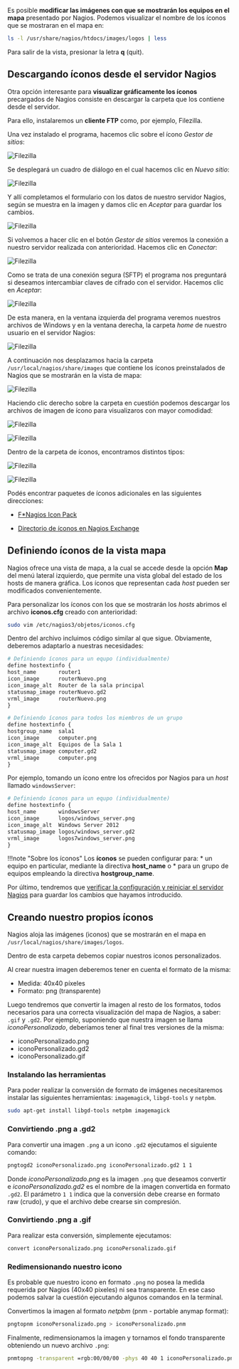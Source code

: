 
Es posible **modificar las imágenes con que se mostrarán los equipos en el mapa** presentado por Nagios. Podemos visualizar el nombre de los íconos que se mostraran en el mapa en: 

```bash
ls -l /usr/share/nagios/htdocs/images/logos | less
```

Para salir de la vista, presionar la letra **q** (quit).

## Descargando íconos desde el servidor Nagios

Otra opción interesante para **visualizar gráficamente los íconos** precargados de Nagios consiste en descargar la carpeta que los contiene desde el servidor. 

Para ello, instalaremos un **cliente FTP** como, por ejemplo, Filezilla. 

Una vez instalado el programa, hacemos clic sobre el ícono _Gestor de sitios_:

![Filezilla](imgNagios/filezilla_01.png)

Se desplegará un cuadro de diálogo en el cual hacemos clic en _Nuevo sitio_:

![Filezilla](imgNagios/filezilla_02.png)

Y allí completamos el formulario con los datos de nuestro servidor Nagios, según se muestra en la imagen y damos clic en _Aceptar_ para guardar los cambios. 

![Filezilla](imgNagios/filezilla_03.png)

Si volvemos a hacer clic en el botón _Gestor de sitios_ veremos la conexión a nuestro servidor realizada con anterioridad. Hacemos clic en _Conectar_:

![Filezilla](imgNagios/filezilla_04.png)

Como se trata de una conexión segura (SFTP) el programa nos preguntará si deseamos intercambiar claves de cifrado con el servidor. Hacemos clic en _Aceptar_:

![Filezilla](imgNagios/filezilla_05.png)

De esta manera, en la ventana izquierda del programa veremos nuestros archivos de Windows y en la ventana derecha, la carpeta _home_ de nuestro usuario en el servidor Nagios:

![Filezilla](imgNagios/filezilla_06.png)

A continuación nos desplazamos hacia la carpeta `/usr/local/nagios/share/images` que contiene los íconos preinstalados de Nagios que se mostrarán en la vista de mapa:

![Filezilla](imgNagios/filezilla_07.png)

Haciendo clic derecho sobre la carpeta en cuestión podemos descargar los archivos de imagen de ícono para visualizaros con mayor comodidad:

![Filezilla](imgNagios/filezilla_08.png)

![Filezilla](imgNagios/filezilla_09.png)

Dentro de la carpeta de íconos, encontramos distintos tipos:

![Filezilla](imgNagios/filezilla_10.png)

![Filezilla](imgNagios/filezilla_11.png)

Podés encontrar paquetes de íconos adicionales en las siguientes direcciones: 

* [F*Nagios Icon Pack](https://exchange.icinga.com/exchange/F*Nagios+icon+pack+(Status+Map+and+Host+View+icons))

* [Directorio de íconos en Nagios Exchange](https://exchange.nagios.org/directory/Graphics-and-Logos/Images-and-Logos)

## Definiendo íconos de la vista mapa

Nagios ofrece una vista de mapa, a la cual se accede desde la opción **Map** del menú lateral izquierdo, que permite una vista global del estado de los hosts de manera gráfica. Los íconos que representan cada _host_ pueden ser modificados convenientemente. 

Para personalizar los íconos con los que se mostrarán los _hosts_ abrimos el archivo **iconos.cfg** creado con anterioridad:

```bash
sudo vim /etc/nagios3/objetos/iconos.cfg
```

Dentro del archivo incluimos código similar al que sigue. Obviamente, deberemos adaptarlo a nuestras necesidades:

```apache
# Definiendo íconos para un equpo (individualmente)
define hostextinfo {
host_name       router1
icon_image      routerNuevo.png
icon_image_alt  Router de la sala principal
statusmap_image routerNuevo.gd2
vrml_image      routerNuevo.png
}

# Definiendo íconos para todos los miembros de un grupo
define hostextinfo {
hostgroup_name	sala1
icon_image		computer.png
icon_image_alt	Equipos de la Sala 1
statusmap_image	computer.gd2
vrml_image		computer.png
}
```

Por ejemplo, tomando un ícono entre los ofrecidos por Nagios para un _host_ llamado `windowsServer`: 

```apache
# Definiendo íconos para un equpo (individualmente)
define hostextinfo {
host_name       windowsServer
icon_image      logos/windows_server.png
icon_image_alt  Windows Server 2012
statusmap_image logos/windows_server.gd2
vrml_image      logos7windows_server.png
}

```


!!!note "Sobre los íconos"
	Los **íconos** se pueden configurar para:
	  * un equipo en particular, mediante la directiva **host_name** o
	  * para un grupo de equipos empleando la directiva **hostgroup_name**.


Por último, tendremos que [verificar la configuración y reiniciar el servidor Nagios](configuracion/#verificando-la-configuracion-y-reiniciando-nagios) para guardar los cambios que hayamos introducido.

## Creando nuestro propios íconos
Nagios aloja las imágenes (iconos) que se mostrarán en el mapa en `/usr/local/nagios/share/images/logos`. 

Dentro de esta carpeta debemos copiar nuestros iconos personalizados. 

Al crear nuestra imagen deberemos tener en cuenta el formato de la misma:

* Medida: 40x40 píxeles
* Formato: png (transparente)

Luego tendremos que convertir la imagen al resto de los formatos, todos necesarios para una correcta visualización del mapa de Nagios, a saber: `.gif` y `.gd2`. Por ejemplo, suponiendo que nuestra imagen se llama _iconoPersonalizado_, deberíamos tener al final tres versiones de la misma:  

* iconoPersonalizado.png
* iconoPersonalizado.gd2
* iconoPersonalizado.gif

### Instalando las herramientas 
Para poder realizar la conversión de formato de imágenes necesitaremos instalar las siguientes herramientas: `imagemagick`, `libgd-tools` y `netpbm`.

```bash
sudo apt-get install libgd-tools netpbm imagemagick
```

### Convirtiendo .png a .gd2

Para convertir una imagen `.png` a un icono `.gd2` ejecutamos el siguiente comando:

```bash
pngtogd2 iconoPersonalizado.png iconoPersonalizado.gd2 1 1
```

Donde _iconoPersonalizado.png_ es la imagen  `.png` que deseamos convertir e _iconoPersonalizado.gd2_ es el nombre de la imagen convertida en formato `.gd2`. El parámetro `1 1` indica que la conversión debe crearse en formato raw (crudo), y que el archivo debe crearse sin compresión.

### Convirtiendo .png a .gif
Para realizar esta conversión, simplemente ejecutamos: 

```bash
convert iconoPersonalizado.png iconoPersonalizado.gif
```

### Redimensionando nuestro icono
Es probable que nuestro icono en formato `.png` no posea la medida requerida por Nagios (40x40 pixeles) ni sea transparente. En ese caso podemos salvar la cuestión ejecutando algunos comandos en la terminal.

Convertimos la imagen al formato _netpbm_ (pnm - portable anymap format):

```bash
pngtopnm iconoPersonalizado.png > iconoPersonalizado.pnm 
```

Finalmente, redimensionamos la imagen y tornamos el fondo transparente obteniendo un nuevo archivo `.png`: 

```bash
pnmtopng -transparent =rgb:00/00/00 -phys 40 40 1 iconoPersonalizado.pnm > iconoPersonalizado.png
```

